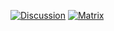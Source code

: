 [![Discussion](https://img.shields.io/github/discussions/merkle-crdt-ig/forum?style=flat-square)](https://github.com/merkle-crdt-ig/.github/discussions)
[![Matrix](https://img.shields.io/badge/chat-%23merkle--crdt--ig%3Amatrix.org-blue?style=flat-square)](https://matrix.to/#/#merkle-crdt-ig:matrix.org)


